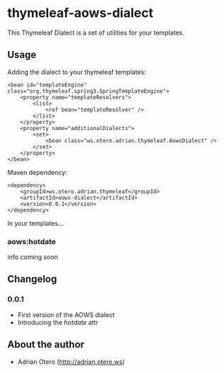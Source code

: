 thymeleaf-aows-dialect
======================

This Thymeleaf Dialect is a set of utilities for your templates.

Usage
-----

Adding the dialect to your thymeleaf templates:

	<bean id="templateEngine" class="org.thymeleaf.spring3.SpringTemplateEngine">
		<property name="templateResolvers">
			<list>
				<ref bean="templateResolver" />
			</list>
		</property>
		<property name="additionalDialects">
			<set>
				<bean class="ws.otero.adrian.thymeleaf.AowsDialect" />
			</set>
		</property>
	</bean>

Maven dependency:

	<dependency>
		<groupId>ws.otero.adrian.thymeleaf</groupId>
		<artifactId>aows-dialect</artifactId>
		<version>0.0.1</version>
	</dependency>

In your templates...

### aows:hotdate

info coming soon


Changelog
---------

### 0.0.1
 - First version of the AOWS dialect
 - Introducing the *hotdate* attr


About the author
----------------

 - Adrian Otero (http://adrian.otero.ws)

